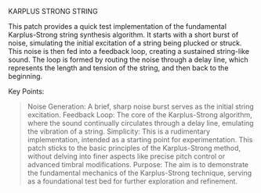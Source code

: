 KARPLUS STRONG STRING

This patch provides a quick test implementation of the fundamental Karplus-Strong string synthesis algorithm.
It starts with a short burst of noise, simulating the initial excitation of a string being plucked or struck.
This noise is then fed into a feedback loop, creating a sustained string-like sound.
The loop is formed by routing the noise through a delay line, which represents the length and tension of the string, and then back to the beginning.

Key Points:

> Noise Generation: A brief, sharp noise burst serves as the initial string excitation.
> Feedback Loop: The core of the Karplus-Strong algorithm, where the sound continually circulates through a delay line, emulating the vibration of a string.
> Simplicity:  This is a rudimentary implementation, intended as a starting point for experimentation. This patch sticks to the basic principles of the Karplus-Strong method,
without delving into finer aspects like precise pitch control or advanced timbral modifications.
> Purpose: The aim is to demonstrate the fundamental mechanics of the Karplus-Strong technique, serving as a foundational test bed for further exploration and refinement.

